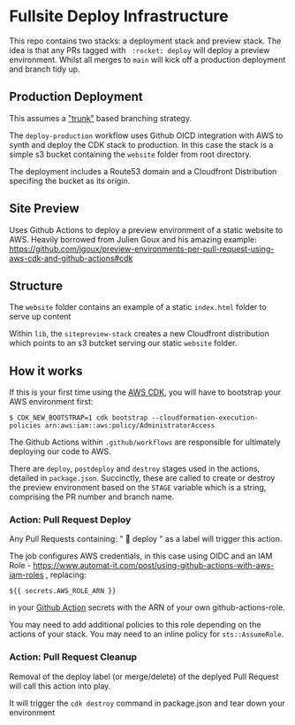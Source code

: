 # Fullsite Deploy Infrastructure

This repo contains two stacks: a deployment stack and preview stack.
The idea is that any PRs tagged with ` :rocket: deploy` will deploy a preview environment. Whilst all merges to `main` will kick off a production deployment and branch tidy up.

## Production Deployment

This assumes a ["trunk"](https://www.splunk.com/en_us/blog/learn/trunk-based-development-vs-gitflow.html) based branching strategy.

The `deploy-production` workflow uses Github OICD integration with AWS to synth and deploy the CDK stack to production. In this case the stack is a simple s3 bucket containing the `website` folder from root directory.

The deployment includes a Route53 domain and a Cloudfront Distribution specifing the bucket as its origin. 
## Site Preview

Uses Github Actions to deploy a preview environment of a static website to AWS.
Heavily borrowed from Julien Goux and his amazing example: https://github.com/jgoux/preview-environments-per-pull-request-using-aws-cdk-and-github-actions#cdk


## Structure

The `website` folder contains an example of a static `index.html` folder to serve up content

Within `lib`, the `sitepreview-stack` creates a new Cloudfront distribution which points to an s3 butcket serving our static `website` folder.

## How it works

If this is your first time using the [AWS CDK](https://docs.aws.amazon.com/cdk/v2/guide/work-with-cdk-typescript.html), you will have to bootstrap your AWS environment first: 

    $ CDK_NEW_BOOTSTRAP=1 cdk bootstrap --cloudformation-execution-policies arn:aws:iam::aws:policy/AdministratorAccess

The Github Actions within `.github/workflows` are responsible for ultimately deploying our code to AWS.

There are `deploy`, `postdeploy` and `destroy` stages used in the actions, detailed in `package.json`. Succinctly, these are called to create or destroy the preview environment based on the `STAGE` variable which is a string, comprising the PR number and branch name. 

### Action: Pull Request Deploy

Any Pull Requests containing: " :rocket: deploy " as a label will trigger this action.

The job configures AWS credentials, in this case using OIDC and an IAM Role - https://www.automat-it.com/post/using-github-actions-with-aws-iam-roles , replacing: 

    ${{ secrets.AWS_ROLE_ARN }} 
    
in your [Github Action](https://docs.github.com/en/actions/security-guides/encrypted-secrets) secrets with the ARN of your own github-actions-role. 

You may need to add additional policies to this role depending on the actions of your stack. You may need to an inline policy for `sts::AssumeRole`. 
### Action: Pull Request Cleanup

Removal of the deploy label (or merge/delete) of the deplyed Pull Request will call this action into play.

It will trigger the `cdk destroy` command in package.json and tear down your environment

